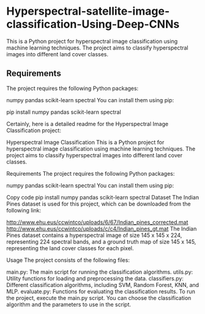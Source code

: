 # Hyperspectral-satellite-image-classification-Using-Deep-CNNs
This is a Python project for hyperspectral image classification using machine learning techniques. The project aims to classify hyperspectral images into different land cover classes.

## Requirements
The project requires the following Python packages:

numpy
pandas
scikit-learn
spectral
You can install them using pip:

pip install numpy pandas scikit-learn spectral

Certainly, here is a detailed readme for the Hyperspectral Image Classification project:

Hyperspectral Image Classification
This is a Python project for hyperspectral image classification using machine learning techniques. The project aims to classify hyperspectral images into different land cover classes.

Requirements
The project requires the following Python packages:

numpy
pandas
scikit-learn
spectral
You can install them using pip:

Copy code
pip install numpy pandas scikit-learn spectral
Dataset
The Indian Pines dataset is used for this project, which can be downloaded from the following link:

http://www.ehu.eus/ccwintco/uploads/6/67/Indian_pines_corrected.mat
http://www.ehu.eus/ccwintco/uploads/c/c4/Indian_pines_gt.mat
The Indian Pines dataset contains a hyperspectral image of size 145 x 145 x 224, representing 224 spectral bands, and a ground truth map of size 145 x 145, representing the land cover classes for each pixel.

Usage
The project consists of the following files:

main.py: The main script for running the classification algorithms.
utils.py: Utility functions for loading and preprocessing the data.
classifiers.py: Different classification algorithms, including SVM, Random Forest, KNN, and MLP.
evaluate.py: Functions for evaluating the classification results.
To run the project, execute the main.py script. You can choose the classification algorithm and the parameters to use in the script.
